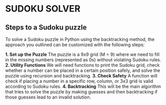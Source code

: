 # SUDOKU SOLVER
## Steps to a Sudoku puzzle
To solve a Sudoku puzzle in Python using the backtracking method, the approach you outlined can be customized with the following steps:

**1. Set up the Puzzle**
The puzzle is a 9x9 grid (M = 9) where we need to fill in the missing numbers (represented as 0s) without violating Sudoku rules.
**2. Utility Functions**
We will need functions to print the Sudoku grid, check whether a number can be placed in a certain position safely, and solve the puzzle using recursion and backtracking.
**3. Check Safety**
A function will check if placing a number in a specific row, column, or 3x3 grid is valid according to Sudoku rules.
**4. Backtracking**
This will be the main algorithm that tries to solve the puzzle by making guesses and then backtracking if those guesses lead to an invalid solution.
